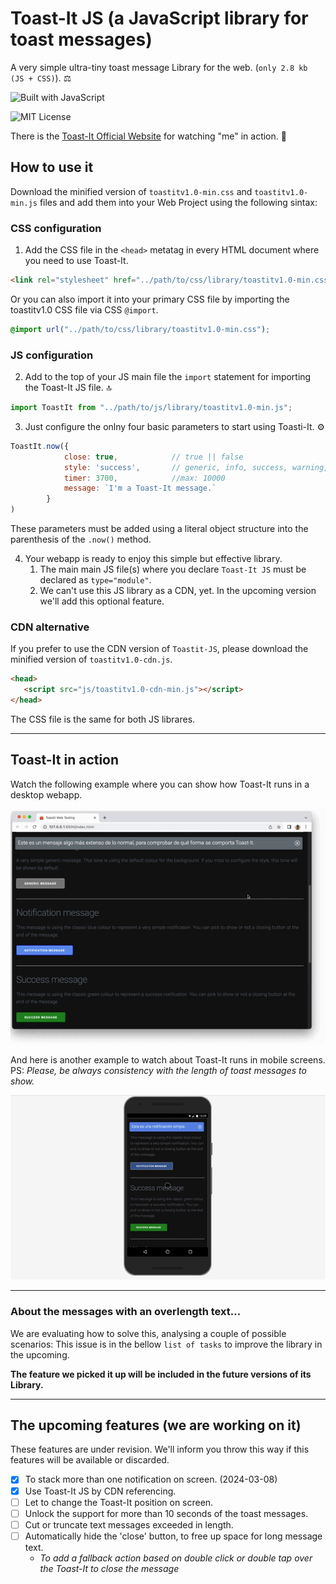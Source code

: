 # Toast-It JS (a JavaScript library for toast messages)
A very simple ultra-tiny toast message Library for the web. (`only 2.8 kb (JS + CSS)`). ⚖️

![Built with JavaScript](https://img.shields.io/badge/Built%20with-JavaScript-red?style=for-the-badge&logo=javascript)

![MIT License](https://img.shields.io/npm/l/toastify-js)

There is the [Toast-It Official Website](https://mobilepadawan.github.io/Toastit-JS/) for watching "me" in action. 👀

## How to use it
Download the minified version of `toastitv1.0-min.css` and `toastitv1.0-min.js` files and add them into your Web Project using the following sintax:

### CSS configuration
1. Add the CSS file in the `<head>` metatag in every HTML document where you need to use Toast-It.

```HTML
<link rel="stylesheet" href="../path/to/css/library/toastitv1.0-min.css">
```
Or you can also import it into your primary CSS file by importing the toastitv1.0 CSS file via CSS `@import`.

```CSS
@import url("../path/to/css/library/toastitv1.0-min.css");
```

### JS configuration
2. Add to the top of your JS main file the `import` statement for importing the Toast-It JS file. 🔝 
   
```javascript
import ToastIt from "../path/to/js/library/toastitv1.0-min.js";
```

3. Just configure the onlny four basic parameters to start using Toasti-It. ⚙️
   
```javascript
ToastIt.now({
            close: true,            // true || false
            style: 'success',       // generic, info, success, warning, error
            timer: 3700,            //max: 10000
            message: `I'm a Toast-It message.` 
        }
)
```

These parameters must be added using a literal object structure into the parenthesis of the `.now()` method.

4. Your webapp is ready to enjoy this simple but effective library.
   1. The main main JS file(s) where you declare `Toast-It JS` must be declared as `type="module"`.
   2. We can't use this JS library as a CDN, yet. In the upcoming version we'll add this optional feature.

### CDN alternative
If you prefer to use the CDN version of `Toastit-JS`, please download the minified version of `toastitv1.0-cdn.js`. 

```HTML
<head>
   <script src="js/toastitv1.0-cdn-min.js"></script>
</head>
```

The CSS file is the same for both JS librares.

<hr>

## Toast-It in action

Watch the following example where you can show how Toast-It runs in a desktop webapp.

![Toast-It running in a desktop webapp](https://raw.githubusercontent.com/mobilepadawan/Toastit-JS/main/images/showing-toast-it-in-action-01.gif)

And here is another example to watch about Toast-It runs in mobile screens.
PS: _Please, be always consistency with the length of toast messages to show._

![Toast-It running in a desktop webapp](https://raw.githubusercontent.com/mobilepadawan/Toastit-JS/main/images/showing-toast-it-in-action-02.gif)

<hr>

### About the messages with an overlength text...
We are evaluating how to solve this, analysing a couple of possible scenarios: This issue is in the bellow `list of tasks` to improve the library in the upcoming.

**The feature we picked it up will be included in the future versions of its Library.**

<hr>

## The upcoming features (we are working on it)

These features are under revision. We'll inform you throw this way if this features will be available or discarded.

- [x] To stack more than one notification on screen. (2024-03-08)
- [x] Use Toast-It JS by CDN referencing.
- [ ] Let to change the Toast-It position on screen.
- [ ] Unlock the support for more than 10 seconds of the toast messages.
- [ ] Cut or truncate text messages exceeded in length.
- [ ] Automatically hide the 'close' button, to free up space for long message text.
   * _To add a fallback action based on double click or double tap over the Toast-It to close the message_

